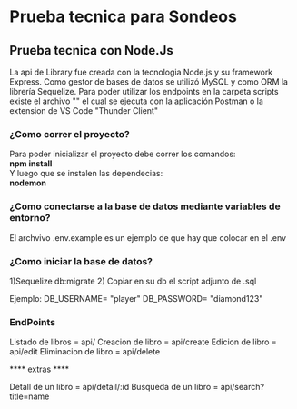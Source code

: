# Prueba tecnica para Sondeos

## Prueba tecnica con **Node.Js**  
La api de Library fue creada con la tecnologia Node.js y su framework Express. Como gestor de bases de datos se utilizó MySQL y como ORM la librería Sequelize.
Para poder utilizar los endpoints en la carpeta scripts existe el archivo "" el cual se ejecuta con la aplicación Postman o la extension de VS Code "Thunder Client"

### ¿Como correr el proyecto?  
Para poder inicializar el proyecto debe correr los comandos:  
**npm install**  
Y luego que se instalen las dependecias:  
**nodemon**

### ¿Como conectarse a la base de datos mediante variables de entorno?  
El archvivo .env.example es un ejemplo de que hay que colocar en el .env

### ¿Como iniciar la base de datos?
1)Sequelize db:migrate
2) Copiar en su db el script adjunto de .sql

Ejemplo: 
DB_USERNAME= "player"
DB_PASSWORD= "diamond123"

### EndPoints

Listado de libros = api/
Creacion de libro = api/create
Edicion de libro = api/edit
Eliminacion de libro = api/delete

**** extras ****

Detall de un libro = api/detail/:id
Busqueda de un libro =  api/search?title=name